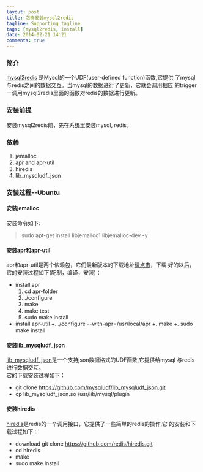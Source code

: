 ```yaml
---
layout: post
title: 怎样安装mysql2redis
tagline: Supporting tagline
tags: [mysql2redis, install]
date: 2014-02-21 14:21
comments: true
---
```


### 简介
[mysql2redis][ref1] 是Mysql的一个UDF(user-defined function)函数,它提供
了mysql与redis之间的数据交互。当mysql的数据进行了更新，它就会调用相应
的trigger一调用mysql2redis里面的函数对redis的数据进行更新。

### 安装前提
安装mysql2redis前，先在系统里安装mysql, redis。

### 依赖
1. jemalloc
2. apr and apr-util
3. hiredis
4. lib_mysqludf_json

### 安装过程--Ubuntu
#### 安装jemalloc
安装命令如下:  
> sudo apt-get install libjemalloc1 libjemalloc-dev -y  

#### 安装apr和apr-util
apr和apr-util是两个依赖包，它们最新版本的下载地址[请点击][ref2]，下载
好的以后，它的安装过程如下(配制，编译，安装)：

* install apr
   1. cd apr-folder
   2. ./configure
   3. make
   4. make test
   5. sudo make install
* install apr-util
  +.  ./configure --with-apr=/usr/local/apr
  +. make
  +. sudo make install

#### 安装lib_mysqludf_json
[lib_mysqludf_json][ref4]是一个支持json数据格式的UDF函数,它提供给mysql
与redis进行数据交互。  
它的下载安装过程如下：  
* git clone https://github.com/mysqludf/lib_mysqludf_json.git
* cp lib_mysqludf_json.so /usr/lib/mysql/plugin

#### 安装hiredis
[hiredis][ref3]是redis的一个调用接口，它提供了一些简单的redis的操作,它
的安装和下载过程如下：

* download git clone https://github.com/redis/hiredis.git
* cd hiredis
* make
* sudo make install


[ref1]: https://github.com/aborn/mysql2redis "mysql2redis"
[ref2]: http://apr.apache.org/download.cgi "apr and apr-utils
download"
[ref3]: https://github.com/aborn/mysql2redis "hiredis github project"
[ref4]: https://github.com/mysqludf/lib_mysqludf_json "json udf"

